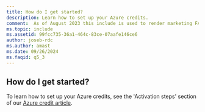 ```yaml
---
title: How do I get started?
description: Learn how to set up your Azure credits.
comment:  As of August 2023 this include is used to render marketing FAQ content for VS Subscriptions in the following portals - VSCom, Manage, and My portals. It was not used for learn.microsoft.com content at that time.  SMEs are Evan Windom and Larissa Crawford of Red Door Collaborative and Sharvari Dighe.
ms.topic: include
ms.assetid: 99fcc735-36a1-464c-83ce-07aafe146ce6
author: joseb-rdc
ms.author: amast
ms.date: 09/26/2024
ms.faqid: q5_3
---
```


## How do I get started?

To learn how to set up your Azure credits, see the \'Activation steps\' section of our [Azure credit article](https://learn.microsoft.com/visualstudio/subscriptions/vs-azure).
